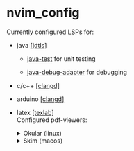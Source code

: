 # nvim_config

Currently configured LSPs for:

- java [\[jdtls\]](https://github.com/mfussenegger/nvim-jdtls)
  - [java-test](https://github.com/microsoft/vscode-java-test) for unit testing

  - [java-debug-adapter](https://github.com/microsoft/java-debug) for debugging

- c/c++ [\[clangd\]](https://clangd.llvm.org)

- arduino [\[clangd\]](https://clangd.llvm.org)

- latex [\[texlab\]](https://github.com/latex-lsp/texlab) \
  Configured pdf-viewers:
  <details> 
    <summary> Okular (linux) </summary>

    ***

    Inverse-search configuration: \
      - Go to Settings -> Configure Okular... -> Editor \
      - Select "Custom Text Editor" \
      - Paste this: `texlab inverse-search -i "%f" -l %l`

    Shift+Click to run inverse search
  </details>
  
  <details>
    <summary> Skim (macos) </summary>

    ***

    Inverse-search configuration: \
      - Go to Skim -> Settings -> Sync \
      - Select preset: none \
      - Executable: `texlab` (If this doesn't work: `/path/to/nvim_share/mason/bin/texlab`)\
      - Arguments: `inverse-search -i "%file" -l %line`

    Shift+⌘+Click to run inverse search
  </details>
